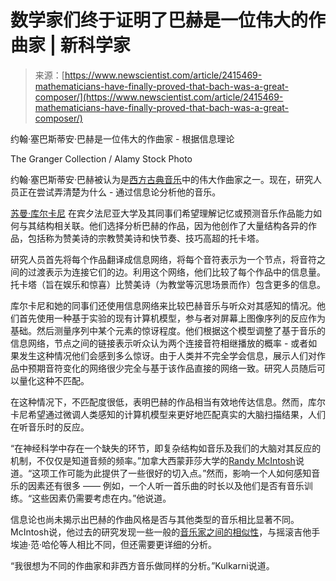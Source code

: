 <!--yml

category: 未分类

date: 2024-05-27 14:36:12

-->

# 数学家们终于证明了巴赫是一位伟大的作曲家 | 新科学家

> 来源：[https://www.newscientist.com/article/2415469-mathematicians-have-finally-proved-that-bach-was-a-great-composer/](https://www.newscientist.com/article/2415469-mathematicians-have-finally-proved-that-bach-was-a-great-composer/)

约翰·塞巴斯蒂安·巴赫是一位伟大的作曲家 - 根据信息理论

The Granger Collection / Alamy Stock Photo

约翰·塞巴斯蒂安·巴赫被认为是[西方古典音乐](/article/2396073-classical-music-synchronises-the-audiences-heartbeats-and-sweating/)中的伟大作曲家之一。现在，研究人员正在尝试弄清楚为什么 - 通过信息论分析他的音乐。

[苏曼·库尔卡尼](https://scholar.google.com/citations?user=yXvKEXQAAAAJ&hl=en) 在宾夕法尼亚大学及其同事们希望理解记忆或预测音乐作品能力如何与其结构相关联。他们选择分析巴赫的作品，因为他创作了大量结构各异的作品，包括称为赞美诗的宗教赞美诗和快节奏、技巧高超的托卡塔。

研究人员首先将每个作品翻译成信息网络，将每个音符表示为一个节点，将音符之间的过渡表示为连接它们的边。利用这个网络，他们比较了每个作品中的信息量。托卡塔（旨在娱乐和惊喜）比赞美诗（为教堂等沉思场景而作）包含更多的信息。

库尔卡尼和她的同事们还使用信息网络来比较巴赫音乐与听众对其感知的情况。他们首先使用一种基于实验的现有计算机模型，参与者对屏幕上图像序列的反应作为基础。然后测量序列中某个元素的惊讶程度。他们根据这个模型调整了基于音乐的信息网络，节点之间的链接表示听众认为两个连接音符相继播放的概率 - 或者如果发生这种情况他们会感到多么惊讶。由于人类并不完全学会信息，展示人们对作品中预期音符变化的网络很少完全与基于该作品直接的网络一致。研究人员随后可以量化这种不匹配。

在这种情况下，不匹配度很低，表明巴赫的作品相当有效地传达信息。然而，库尔卡尼希望通过微调人类感知的计算机模型来更好地匹配真实的大脑扫描结果，人们在听音乐时的反应。

“在神经科学中存在一个缺失的环节，即复杂结构如音乐及我们的大脑对其反应的机制，不仅仅是知道音频的频率。”加拿大西蒙菲莎大学的[Randy McIntosh](https://www.sfu.ca/bpk/about/people/faculty/randy-mcintosh.html)说道。“这项工作可能为此提供了一些很好的切入点。”然而，影响一个人如何感知音乐的因素还有很多 —— 例如，一个人听一首乐曲的时长以及他们是否有音乐训练。“这些因素仍需要考虑在内。”他说道。

信息论也尚未揭示出巴赫的作曲风格是否与其他类型的音乐相比显著不同。McIntosh说，他过去的研究发现一些一般的[音乐家之间的相似性](/article/2307192-japanese-and-english-language-folk-songs-evolved-in-the-same-way/)，与摇滚吉他手埃迪·范·哈伦等人相比不同，但还需要更详细的分析。

“我很想为不同的作曲家和非西方音乐做同样的分析。”Kulkarni说道。
